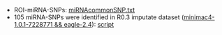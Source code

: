* ROI-miRNA-SNPs: [miRNAcommonSNP.txt](https://github.com/Shicheng-Guo/AnnotationDatabase/blob/master/hg19/miRNA/miRNA-SNP/miRNAcommonSNP.txt)
* 105 miRNA-SNPs were identified in R0.3 imputate dataset ([minimac4-1.0.1-7228771 && eagle-2.4](./imputation.log.txt)): [script](merge.R)

